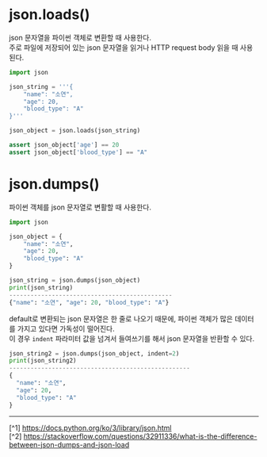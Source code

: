 # json.loads()
json 문자열을 파이썬 객체로 변환할 때 사용한다.<br>
주로 파일에 저장되어 있는 json 문자열을 읽거나 HTTP request body 읽을 때 사용된다.

```python
import json

json_string = '''{
    "name": "소연",
    "age": 20,
    "blood_type": "A"
}'''

json_object = json.loads(json_string)

assert json_object['age'] == 20
assert json_object['blood_type'] == "A"
```

# json.dumps()
파이썬 객체를 json 문자열로 변활할 때 사용한다.

```python
import json

json_object = {
    "name": "소연",
    "age": 20,
    "blood_type": "A"
}

json_string = json.dumps(json_object)
print(json_string)
----------------------------------------------
{"name": "소연", "age": 20, "blood_type": "A"}
```

default로 변환되는 json 문자열은 한 줄로 나오기 때문에, 파이썬 객체가 많은 데이터를 가지고 있다면 가독성이 떨어진다.<br>
이 경우 `indent` 파라미터 값을 넘겨서 들여쓰기를 해서 json 문자열을 반환할 수 있다.

```python
json_string2 = json.dumps(json_object, indent=2)
print(json_string2)
---------------------------------------------------
{
  "name": "소연",
  "age": 20,
  "blood_type": "A"
}
```

---

[^1] https://docs.python.org/ko/3/library/json.html<br>
[^2] https://stackoverflow.com/questions/32911336/what-is-the-difference-between-json-dumps-and-json-load
